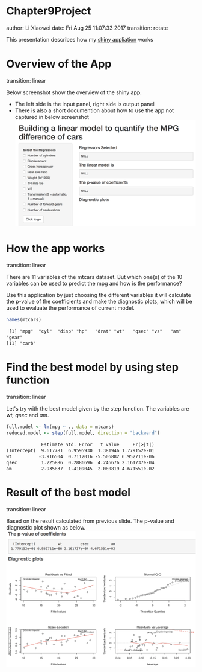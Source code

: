 Chapter9Project
========================================================
author: Li Xiaowei
date: Fri Aug 25 11:07:33 2017
transition: rotate

This presentation describes how my [shiny appliation](https://lxwvictor.shinyapps.io/developingdataproducts/) works


Overview of the App
========================================================
transition: linear

Below screenshot show the overview of the shiny app.
- The left side is the input panel, right side is output panel
- There is also a short documention about how to use the app not captured in below screenshot
![alt text](Chapter9Project_first.png)

How the app works
========================================================
transition: linear

There are 11 variables of the mtcars dataset. But which one(s) of the 10 variables can be used to predict the mpg and how is the performance?

Use this application by just choosing the different variables it will calculate the p-value of the coefficients and make the diagnostic plots, which will be used to evaluate the performance of current model.


```r
names(mtcars)
```

```
 [1] "mpg"  "cyl"  "disp" "hp"   "drat" "wt"   "qsec" "vs"   "am"   "gear"
[11] "carb"
```

Find the best model by using step function
========================================================
transition: linear

Let's try with the best model given by the step function. The variables are _wt, qsec_ and _am_.

```r
full.model <- lm(mpg ~ ., data = mtcars)
reduced.model <- step(full.model, direction = "backward")
```

```
             Estimate Std. Error   t value     Pr(>|t|)
(Intercept)  9.617781  6.9595930  1.381946 1.779152e-01
wt          -3.916504  0.7112016 -5.506882 6.952711e-06
qsec         1.225886  0.2886696  4.246676 2.161737e-04
am           2.935837  1.4109045  2.080819 4.671551e-02
```

Result of the best model
===
transition: linear

Based on the result calculated from previous slide. The p-value and diagnostic plot shown as below.
![alt text](Chapter9Project_second.png)

